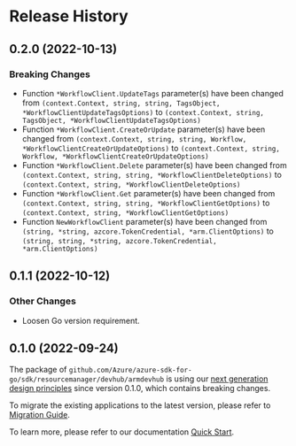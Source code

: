 # Release History

## 0.2.0 (2022-10-13)
### Breaking Changes

- Function `*WorkflowClient.UpdateTags` parameter(s) have been changed from `(context.Context, string, string, TagsObject, *WorkflowClientUpdateTagsOptions)` to `(context.Context, string, TagsObject, *WorkflowClientUpdateTagsOptions)`
- Function `*WorkflowClient.CreateOrUpdate` parameter(s) have been changed from `(context.Context, string, string, Workflow, *WorkflowClientCreateOrUpdateOptions)` to `(context.Context, string, Workflow, *WorkflowClientCreateOrUpdateOptions)`
- Function `*WorkflowClient.Delete` parameter(s) have been changed from `(context.Context, string, string, *WorkflowClientDeleteOptions)` to `(context.Context, string, *WorkflowClientDeleteOptions)`
- Function `*WorkflowClient.Get` parameter(s) have been changed from `(context.Context, string, string, *WorkflowClientGetOptions)` to `(context.Context, string, *WorkflowClientGetOptions)`
- Function `NewWorkflowClient` parameter(s) have been changed from `(string, *string, azcore.TokenCredential, *arm.ClientOptions)` to `(string, string, *string, azcore.TokenCredential, *arm.ClientOptions)`


## 0.1.1 (2022-10-12)
### Other Changes
- Loosen Go version requirement.

## 0.1.0 (2022-09-24)

The package of `github.com/Azure/azure-sdk-for-go/sdk/resourcemanager/devhub/armdevhub` is using our [next generation design principles](https://azure.github.io/azure-sdk/general_introduction.html) since version 0.1.0, which contains breaking changes.

To migrate the existing applications to the latest version, please refer to [Migration Guide](https://aka.ms/azsdk/go/mgmt/migration).

To learn more, please refer to our documentation [Quick Start](https://aka.ms/azsdk/go/mgmt).